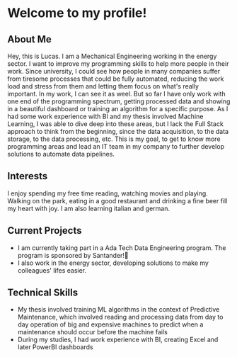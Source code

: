 
# Welcome to my profile!
## About Me
Hey, this is Lucas. I am a Mechanical Engineering working in the energy sector.
I want to improve my programming skills to help more people in their work.
Since university, I could see how people in many companies suffer from tiresome processes that could be fully automated, reducing the work load and stress from them and letting them focus on what's really important.
In my work, I can see it as weel. But so far I have only work with one end of the programming spectrum, getting processed data and showing in a beautiful dashboard or training an algorithm for a specific purpose.
As I had some work experience with BI and my thesis involved Machine Learning, I was able to dive deep into these areas, but I lack the Full Stack approach to think from the beginning, since the data acquisition, to the data storage, to the data processing, etc.
This is my goal, to get to know more programming areas and lead an IT team in my company to further develop solutions to automate data pipelines.
## Interests
I enjoy spending my free time reading, watching movies and playing.
Walking on the park, eating in a good restaurant and drinking a fine beer fill my heart with joy.
I am also learning italian and german. 
## Current Projects
* I am currently taking part in a Ada Tech Data Engineering program. The program is sponsored by Santander!👀
* I also work in the energy sector, developing solutions to make my colleagues' lifes easier. 
## Technical Skills
* My thesis involved training ML algorithms in the context of Predictive Maintenance, which involved reading and processing data from day to day operation of big and expensive machines to predict when a maintenance should occur before the machine fails 
* During my studies, I had work experience with BI, creating Excel and later PowerBI dashboards
